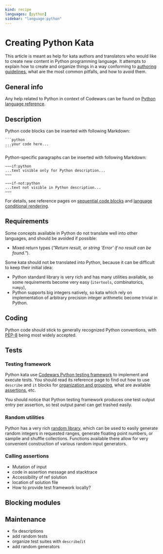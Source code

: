 ```yaml
---
kind: recipe
languages: [python]
sidebar: "language:python"
---
```


# Creating Python Kata

This article is meant as help for kata authors and translators who would like to create new content in Python programming language. It attempts to explain how to create and organize things in a way conforming to [authoring guidelines](/authoring/guidelines/), what are the most common pitfalls, and how to avoid them.


## General info

Any help related to Python in context of Codewars can be found on [Python language reference](/languages/python/).


## Description

Python code blocks can be inserted with following Markdown:

~~~
```python
...your code here...
```
~~~

Python-specific paragraphs can be inserted with following Markdown:

```
~~~if:python
...text visible only for Python description...
~~~

~~~if-not:python
...text not visible in Python description...
~~~
```

For details, see reference pages on [sequential code blocks](/references/markdown/extensions/#sequential-code-blocks) and [language conditional rendering](/references/markdown/extensions/#conditional-rendering).


## Requirements

Some concepts available in Python do not translate well into other languages, and should be avoided if possible:
- Mixed return types (_"Return result, or string 'Error' if no result can be found."_).

Some kata should not be translated into Python, because it can be difficult to keep their initial idea:
- Python standard library is very rich and has many utilities available, so some requirements become very easy (`itertools`, combinatorics, `numpy`),
- Python supports big integers natively, so kata which rely on implementation of arbitrary precision integer arithmetic become trivial in Python.


## Coding

Python code should stick to generally recognized Python conventions, with [PEP-8](https://www.python.org/dev/peps/pep-0008/) being most widely accepted.


## Tests

### Testing framework

Python kata use [Codewars Python testing framework](/languages/python/codewars-test/) to implement and execute tests. You should read its reference page to find out how to use `describe` and `it` blocks for [organization and grouping](/languages/python/codewars-test/#grouping-tests), what are available [assertions](/languages/python/codewars-test/#assertions), etc. 

You should notice that Python testing framework produces one test output entry per assertion, so test output panel can get trashed easily.

### Random utilities

Python has a very rich [random library](https://docs.python.org/3.8/library/random.html), which can be used to easily generate random integers in requested ranges, generate floating point numbers, or samplie and shuffle collections. Functions available there allow for very convenient construction of various random input generators.

### 



### Calling assertions



- Mutation of input
- code in assertion message and stacktrace
- Accessibility of ref solution
- location of solution file
- How to provide test framework locally?

## Blocking modules

## Maintenance

- fix descriptions
- add random tests
- organize test suites with `describe`/`it`
- add random generators